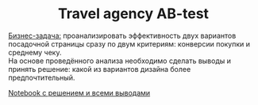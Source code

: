 # <center> Travel agency AB-test

<u>Бизнес-задача:</u> проанализировать эффективность двух вариантов посадочной страницы сразу по двум критериям: конверсии покупки и среднему чеку.  
На основе проведённого анализа необходимо сделать выводы и принять решение: какой из вариантов дизайна более предпочтительный.

[Notebook с решением и всеми выводами](https://github.com/PlatArs/Travel_agency_AB-test/blob/master/Travel%20agency%20AB%20testing.ipynb)
